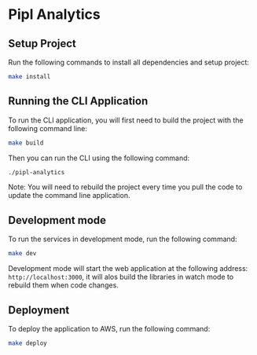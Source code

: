# Pipl Analytics

## Setup Project

Run the following commands to install all dependencies and setup project:

```bash
make install
```

## Running the CLI Application

To run the CLI application, you will first need to build the project with the following command line:

```bash
make build
```

Then you can run the CLI using the following command:
```bash
./pipl-analytics
```

Note: You will need to rebuild the project every time you pull the code to update the command line application.

## Development mode

To run the services in development mode, run the following command:

```bash
make dev
```

Development mode will start the web application at the following address: `http://localhost:3000`, it will alos build the libraries in watch mode to rebuild them when code changes.

## Deployment

To deploy the application to AWS, run the following command:

```bash
make deploy
```